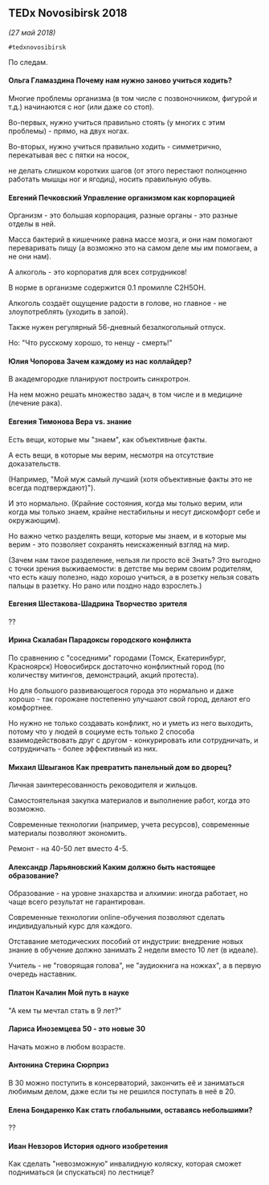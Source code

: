 ## TEDx Novosibirsk 2018
_(27 май 2018)_

`#tedxnovosibirsk`

По следам.

#### Ольга Гламаздина **Почему нам нужно заново учиться ходить?**

Многие проблемы организма (в том числе с позвоночником, фигурой и т.д.) начинаются с ног (или даже со стоп).

Во-первых, нужно учиться правильно стоять (у многих с этим проблемы) - прямо, на двух ногах.

Во-вторых, нужно учиться правильно ходить - симметрично, перекатывая вес с пятки на носок,

не делать слишком коротких шагов (от этого перестают полноценно работать мышцы ног и ягодиц),
носить правильную обувь.

#### Евгений Печковский **Управление организмом как корпорацией**

Организм - это большая корпорация, разные органы - это разные отделы в ней.

Масса бактерий в кишечнике равна массе мозга, и они нам помогают переваривать пищу
(а возможно это на самом деле мы им помогаем, а не они нам).

А алкоголь - это корпоратив для всех сотрудников!

В норме в организме содержится 0.1 промилле C2H5OH.

Алкоголь создаёт ощущение радости в голове, но главное - не злоупотреблять (уходить в запой).

Также нужен регулярный 56-дневный безалкогольный отпуск.

Но: "Что русскому хорошо, то ненцу - смерть!"

#### Юлия Чопорова **Зачем каждому из нас коллайдер?**

В академгородке планируют построить синхротрон.

На нем можно решать множество задач, в том числе и в медицине (лечение рака).

#### Евгения Тимонова **Вера vs. знание**

Есть вещи, которые мы "знаем", как объективные факты.

А есть вещи, в которые мы верим, несмотря на отсутствие доказательств.

(Например, "Мой муж самый лучший (хотя объективные факты это не всегда подтверждают)").

И это нормально. (Крайние состояния, когда мы только верим, или когда мы только знаем, крайне нестабильны и несут дискомфорт себе и окружающим).

Но важно четко разделять вещи, которые мы знаем, и в которые мы верим -
это позволяет сохранять неискаженный взгляд на мир.

(Зачем нам такое разделение, нельзя ли просто всё Знать?
Это выгодно с точки зрения выживаемости: в детстве мы верим своим родителям, что есть кашу полезно, надо хорошо учиться,
а в розетку нельзя совать пальцы в разетку.
Но рано или поздно надо взрослеть.)

#### Евгения Шестакова-Шадрина **Творчество зрителя**

??

#### Ирина Скалабан **Парадоксы городского конфликта**

По сравнению с "соседними" городами (Томск, Екатеринбург, Красноярск) Новосибирск достаточно конфликтный город
(по количеству митингов, демонстраций, акций протеста).

Но для большого развивающегося города это нормально и даже хорошо -
так горожане постепенно улучшают свой город, делают его комфортнее.

Но нужно не только создавать конфликт, но и уметь из него выходить,
потому что у людей в социуме есть только 2 способа взаимодействовать друг с другом - конкурировать или сотрудничать,
и сотрудничать - более эффективный из них.

#### Михаил Швыганов **Как превратить панельный дом во дворец?**

Личная заинтересованность реководителя и жильцов.

Самостоятельная закупка материалов и выполнение работ, когда это возможно.

Современные технологии (например, учета ресурсов), современные материалы позволяют экономить.

Ремонт - на 40-50 лет вместо 4-5.

#### Александр Ларьяновский **Каким должно быть настоящее образование?**

Образование - на уровне знахарства и алхимии: иногда работает, но чаще всего результат не гарантирован.

Современные технологии online-обучения позволяют сделать индивидуальный курс для каждого.

Отставание методических пособий от индустрии: внедрение новых знание в обучение должно занимать 2 недели вместо 10 лет (в идеале).

Учитель - не "говорящая голова", не "аудиокнига на ножках", а в первую очередь наставник.

#### Платон Качалин **Мой путь в науке**
"А кем ты мечтал стать в 9 лет?"

#### Лариса Иноземцева **50 - это новые 30**

Начать можно в любом возрасте.

#### Антонина Стерина **Сюрприз**

В 30 можно поступить в консерваторий, закончить её и заниматься любимым делом, даже если ты не решился поступать в неё в 20.

#### Елена Бондаренко **Как стать глобальными, оставаясь небольшими?**

??

#### Иван Невзоров **История одного изобретения**

Как сделать "невозможную" инвалидную коляску, которая сможет подниматься (и спускаться) по лестнице?
